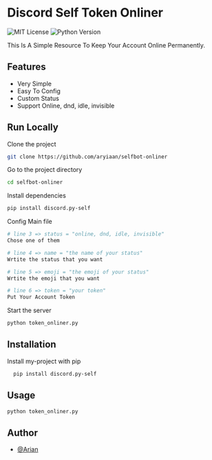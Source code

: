 
# Discord Self Token Onliner 
![MIT License](https://img.shields.io/badge/License-MIT-green.svg)
![Python Version](https://img.shields.io/pypi/pyversions/discord.py-self)

This Is A Simple Resource To Keep Your Account Online Permanently.


## Features

- Very Simple 
- Easy To Config
- Custom Status
- Support Online, dnd, idle, invisible


## Run Locally

Clone the project

```bash
git clone https://github.com/aryiaan/selfbot-onliner
```

Go to the project directory

```bash
cd selfbot-onliner
```

Install dependencies

```bash
pip install discord.py-self
```

Config Main file 
```bash
# line 3 => status = "online, dnd, idle, invisible"
Chose one of them

# line 4 => name = "the name of your status"
Wrtite the status that you want 

# line 5 => emoji = "the emoji of your status"
Wrtite the emoji that you want 

# line 6 => token = "your token"
Put Your Account Token
```
Start the server

```bash
python token_onliner.py
```


## Installation

Install my-project with pip

```bash
  pip install discord.py-self
```
    
## Usage

```bash
python token_onliner.py
```


## Author

- [@Arian](https://www.github.com/aryiaan)

